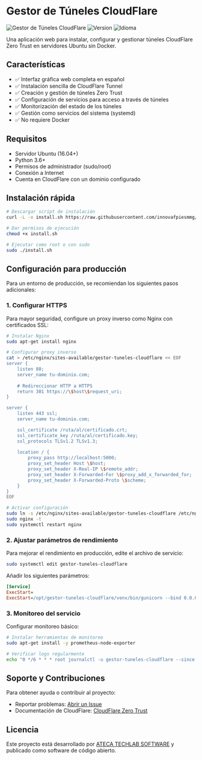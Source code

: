 # Gestor de Túneles CloudFlare

![Gestor de Túneles CloudFlare](https://img.shields.io/badge/CloudFlare-Gestor%20de%20Túneles-orange)
![Version](https://img.shields.io/badge/Versión-1.0-blue)
![Idioma](https://img.shields.io/badge/Idioma-Español-green)

Una aplicación web para instalar, configurar y gestionar túneles CloudFlare Zero Trust en servidores Ubuntu sin Docker.

## Características

- ✅ Interfaz gráfica web completa en español
- ✅ Instalación sencilla de CloudFlare Tunnel
- ✅ Creación y gestión de túneles Zero Trust
- ✅ Configuración de servicios para acceso a través de túneles
- ✅ Monitorización del estado de los túneles
- ✅ Gestión como servicios del sistema (systemd)
- ✅ No requiere Docker

## Requisitos

- Servidor Ubuntu (16.04+)
- Python 3.6+
- Permisos de administrador (sudo/root)
- Conexión a Internet
- Cuenta en CloudFlare con un dominio configurado

## Instalación rápida

```bash
# Descargar script de instalación
curl -L -o install.sh https://raw.githubusercontent.com/innovafpiesmmg/cloudflare/main/install.sh

# Dar permisos de ejecución
chmod +x install.sh

# Ejecutar como root o con sudo
sudo ./install.sh
```

## Configuración para producción

Para un entorno de producción, se recomiendan los siguientes pasos adicionales:

### 1. Configurar HTTPS

Para mayor seguridad, configure un proxy inverso como Nginx con certificados SSL:

```bash
# Instalar Nginx
sudo apt-get install nginx

# Configurar proxy inverso
cat > /etc/nginx/sites-available/gestor-tuneles-cloudflare << EOF
server {
    listen 80;
    server_name tu-dominio.com;
    
    # Redireccionar HTTP a HTTPS
    return 301 https://\$host\$request_uri;
}

server {
    listen 443 ssl;
    server_name tu-dominio.com;

    ssl_certificate /ruta/al/certificado.crt;
    ssl_certificate_key /ruta/al/certificado.key;
    ssl_protocols TLSv1.2 TLSv1.3;
    
    location / {
        proxy_pass http://localhost:5000;
        proxy_set_header Host \$host;
        proxy_set_header X-Real-IP \$remote_addr;
        proxy_set_header X-Forwarded-For \$proxy_add_x_forwarded_for;
        proxy_set_header X-Forwarded-Proto \$scheme;
    }
}
EOF

# Activar configuración
sudo ln -s /etc/nginx/sites-available/gestor-tuneles-cloudflare /etc/nginx/sites-enabled/
sudo nginx -t
sudo systemctl restart nginx
```

### 2. Ajustar parámetros de rendimiento

Para mejorar el rendimiento en producción, edite el archivo de servicio:

```bash
sudo systemctl edit gestor-tuneles-cloudflare
```

Añadir los siguientes parámetros:

```ini
[Service]
ExecStart=
ExecStart=/opt/gestor-tuneles-cloudflare/venv/bin/gunicorn --bind 0.0.0.0:5000 --workers 4 --timeout 120 main:app
```

### 3. Monitoreo del servicio

Configurar monitoreo básico:

```bash
# Instalar herramientas de monitoreo
sudo apt-get install -y prometheus-node-exporter

# Verificar logs regularmente
echo "0 */6 * * * root journalctl -u gestor-tuneles-cloudflare --since '6 hours ago' | grep -i error | mail -s 'Alerta: Errores en Gestor de Túneles CloudFlare' tu-email@ejemplo.com" > /etc/cron.d/monitoreo-cloudflare
```

## Soporte y Contribuciones

Para obtener ayuda o contribuir al proyecto:

- Reportar problemas: [Abrir un Issue](https://github.com/innovafpiesmmg/cloudflare/issues)
- Documentación de CloudFlare: [CloudFlare Zero Trust](https://developers.cloudflare.com/cloudflare-one/connections/connect-apps/)

## Licencia

Este proyecto está desarrollado por [ATECA TECHLAB SOFTWARE](https://ateca.es) y publicado como software de código abierto.
